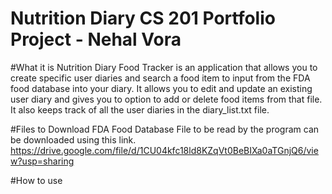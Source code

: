 # Nutrition Diary CS 201 Portfolio Project - Nehal Vora

#What it is
Nutrition Diary Food Tracker is an application that allows you to create specific user diaries and search a food item to input from the FDA food database into your diary. It allows you to edit and update an existing user diary and gives you to option to add or delete food items from that file. It also keeps track of all the user diaries in the diary_list.txt file.

#Files to Download 
FDA Food Database File to be read by the program can be downloaded using this link. 
https://drive.google.com/file/d/1CU04kfc18ld8KZqVt0BeBIXa0aTGnjQ6/view?usp=sharing

#How to use


